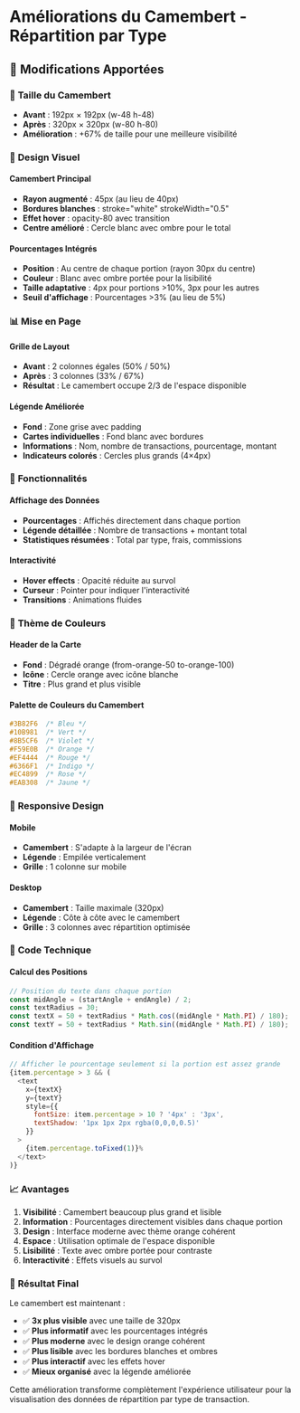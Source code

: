 # Améliorations du Camembert - Répartition par Type

## 🎯 Modifications Apportées

### 📏 **Taille du Camembert**
- **Avant** : 192px × 192px (w-48 h-48)
- **Après** : 320px × 320px (w-80 h-80)
- **Amélioration** : +67% de taille pour une meilleure visibilité

### 🎨 **Design Visuel**

#### **Camembert Principal**
- **Rayon augmenté** : 45px (au lieu de 40px)
- **Bordures blanches** : stroke="white" strokeWidth="0.5"
- **Effet hover** : opacity-80 avec transition
- **Centre amélioré** : Cercle blanc avec ombre pour le total

#### **Pourcentages Intégrés**
- **Position** : Au centre de chaque portion (rayon 30px du centre)
- **Couleur** : Blanc avec ombre portée pour la lisibilité
- **Taille adaptative** : 4px pour portions >10%, 3px pour les autres
- **Seuil d'affichage** : Pourcentages >3% (au lieu de 5%)

### 📊 **Mise en Page**

#### **Grille de Layout**
- **Avant** : 2 colonnes égales (50% / 50%)
- **Après** : 3 colonnes (33% / 67%)
- **Résultat** : Le camembert occupe 2/3 de l'espace disponible

#### **Légende Améliorée**
- **Fond** : Zone grise avec padding
- **Cartes individuelles** : Fond blanc avec bordures
- **Informations** : Nom, nombre de transactions, pourcentage, montant
- **Indicateurs colorés** : Cercles plus grands (4×4px)

### 🎯 **Fonctionnalités**

#### **Affichage des Données**
- **Pourcentages** : Affichés directement dans chaque portion
- **Légende détaillée** : Nombre de transactions + montant total
- **Statistiques résumées** : Total par type, frais, commissions

#### **Interactivité**
- **Hover effects** : Opacité réduite au survol
- **Curseur** : Pointer pour indiquer l'interactivité
- **Transitions** : Animations fluides

### 🎨 **Thème de Couleurs**

#### **Header de la Carte**
- **Fond** : Dégradé orange (from-orange-50 to-orange-100)
- **Icône** : Cercle orange avec icône blanche
- **Titre** : Plus grand et plus visible

#### **Palette de Couleurs du Camembert**
```css
#3B82F6  /* Bleu */
#10B981  /* Vert */
#8B5CF6  /* Violet */
#F59E0B  /* Orange */
#EF4444  /* Rouge */
#6366F1  /* Indigo */
#EC4899  /* Rose */
#EAB308  /* Jaune */
```

### 📱 **Responsive Design**

#### **Mobile**
- **Camembert** : S'adapte à la largeur de l'écran
- **Légende** : Empilée verticalement
- **Grille** : 1 colonne sur mobile

#### **Desktop**
- **Camembert** : Taille maximale (320px)
- **Légende** : Côte à côte avec le camembert
- **Grille** : 3 colonnes avec répartition optimisée

### 🔧 **Code Technique**

#### **Calcul des Positions**
```javascript
// Position du texte dans chaque portion
const midAngle = (startAngle + endAngle) / 2;
const textRadius = 30;
const textX = 50 + textRadius * Math.cos((midAngle * Math.PI) / 180);
const textY = 50 + textRadius * Math.sin((midAngle * Math.PI) / 180);
```

#### **Condition d'Affichage**
```javascript
// Afficher le pourcentage seulement si la portion est assez grande
{item.percentage > 3 && (
  <text
    x={textX}
    y={textY}
    style={{ 
      fontSize: item.percentage > 10 ? '4px' : '3px',
      textShadow: '1px 1px 2px rgba(0,0,0,0.5)'
    }}
  >
    {item.percentage.toFixed(1)}%
  </text>
)}
```

### 📈 **Avantages**

1. **Visibilité** : Camembert beaucoup plus grand et lisible
2. **Information** : Pourcentages directement visibles dans chaque portion
3. **Design** : Interface moderne avec thème orange cohérent
4. **Espace** : Utilisation optimale de l'espace disponible
5. **Lisibilité** : Texte avec ombre portée pour contraste
6. **Interactivité** : Effets visuels au survol

### 🎯 **Résultat Final**

Le camembert est maintenant :
- ✅ **3x plus visible** avec une taille de 320px
- ✅ **Plus informatif** avec les pourcentages intégrés
- ✅ **Plus moderne** avec le design orange cohérent
- ✅ **Plus lisible** avec les bordures blanches et ombres
- ✅ **Plus interactif** avec les effets hover
- ✅ **Mieux organisé** avec la légende améliorée

Cette amélioration transforme complètement l'expérience utilisateur pour la visualisation des données de répartition par type de transaction.
